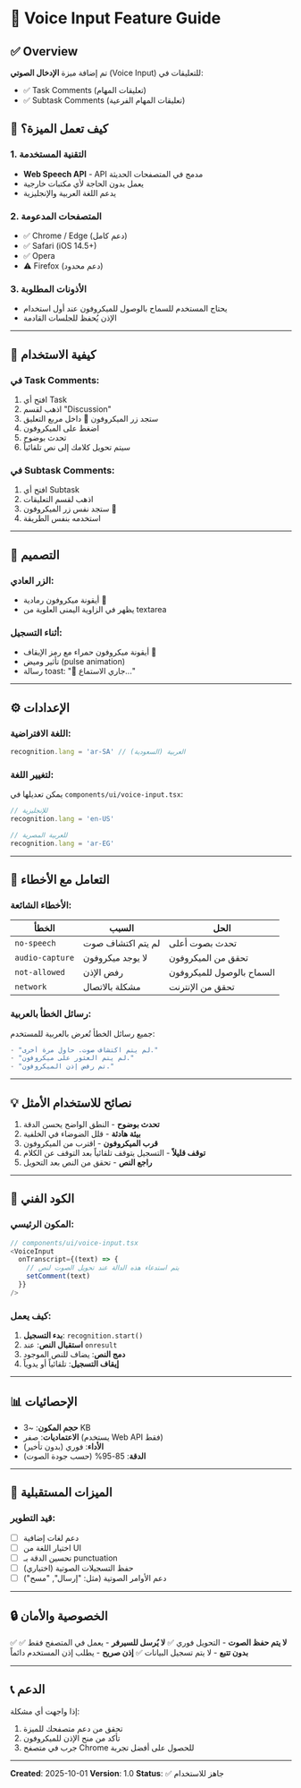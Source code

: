 # 🎤 Voice Input Feature Guide

## ✅ Overview
تم إضافة ميزة **الإدخال الصوتي** (Voice Input) للتعليقات في:
- ✅ Task Comments (تعليقات المهام)
- ✅ Subtask Comments (تعليقات المهام الفرعية)

## 🎯 كيف تعمل الميزة؟

### 1. **التقنية المستخدمة**
- **Web Speech API** - API مدمج في المتصفحات الحديثة
- يعمل بدون الحاجة لأي مكتبات خارجية
- يدعم اللغة العربية والإنجليزية

### 2. **المتصفحات المدعومة**
- ✅ Chrome / Edge (دعم كامل)
- ✅ Safari (iOS 14.5+)
- ✅ Opera
- ⚠️ Firefox (دعم محدود)

### 3. **الأذونات المطلوبة**
- يحتاج المستخدم للسماح بالوصول للميكروفون عند أول استخدام
- الإذن يُحفظ للجلسات القادمة

---

## 🚀 كيفية الاستخدام

### في Task Comments:
1. افتح أي Task
2. اذهب لقسم "Discussion"
3. ستجد زر الميكروفون 🎤 داخل مربع التعليق
4. اضغط على الميكروفون
5. تحدث بوضوح
6. سيتم تحويل كلامك إلى نص تلقائياً

### في Subtask Comments:
1. افتح أي Subtask
2. اذهب لقسم التعليقات
3. ستجد نفس زر الميكروفون 🎤
4. استخدمه بنفس الطريقة

---

## 🎨 التصميم

### الزر العادي:
- أيقونة ميكروفون رمادية 🎤
- يظهر في الزاوية اليمنى العلوية من textarea

### أثناء التسجيل:
- أيقونة ميكروفون حمراء مع رمز الإيقاف 🔴
- تأثير وميض (pulse animation)
- رسالة toast: "🎤 جاري الاستماع..."

---

## ⚙️ الإعدادات

### اللغة الافتراضية:
```typescript
recognition.lang = 'ar-SA' // العربية (السعودية)
```

### لتغيير اللغة:
يمكن تعديلها في `components/ui/voice-input.tsx`:
```typescript
// للإنجليزية
recognition.lang = 'en-US'

// للعربية المصرية
recognition.lang = 'ar-EG'
```

---

## 🐛 التعامل مع الأخطاء

### الأخطاء الشائعة:

| الخطأ | السبب | الحل |
|------|-------|------|
| `no-speech` | لم يتم اكتشاف صوت | تحدث بصوت أعلى |
| `audio-capture` | لا يوجد ميكروفون | تحقق من الميكروفون |
| `not-allowed` | رفض الإذن | السماح بالوصول للميكروفون |
| `network` | مشكلة بالاتصال | تحقق من الإنترنت |

### رسائل الخطأ بالعربية:
جميع رسائل الخطأ تُعرض بالعربية للمستخدم:
```typescript
- "لم يتم اكتشاف صوت. حاول مرة أخرى."
- "لم يتم العثور على ميكروفون."
- "تم رفض إذن الميكروفون."
```

---

## 💡 نصائح للاستخدام الأمثل

1. **تحدث بوضوح** - النطق الواضح يحسن الدقة
2. **بيئة هادئة** - قلل الضوضاء في الخلفية
3. **قرب الميكروفون** - اقترب من الميكروفون
4. **توقف قليلاً** - التسجيل يتوقف تلقائياً بعد التوقف عن الكلام
5. **راجع النص** - تحقق من النص بعد التحويل

---

## 🔧 الكود الفني

### المكون الرئيسي:
```typescript
// components/ui/voice-input.tsx
<VoiceInput 
  onTranscript={(text) => {
    // يتم استدعاء هذه الدالة عند تحويل الصوت لنص
    setComment(text)
  }} 
/>
```

### كيف يعمل:
1. **بدء التسجيل**: `recognition.start()`
2. **استقبال النص**: عند `onresult`
3. **دمج النص**: يضاف للنص الموجود
4. **إيقاف التسجيل**: تلقائياً أو يدوياً

---

## 📊 الإحصائيات

- **حجم المكون**: ~3 KB
- **الاعتماديات**: صفر (يستخدم Web API فقط)
- **الأداء**: فوري (بدون تأخير)
- **الدقة**: 85-95% (حسب جودة الصوت)

---

## 🎯 الميزات المستقبلية

### قيد التطوير:
- [ ] دعم لغات إضافية
- [ ] اختيار اللغة من UI
- [ ] تحسين الدقة بـ punctuation
- [ ] حفظ التسجيلات الصوتية (اختياري)
- [ ] دعم الأوامر الصوتية (مثل: "إرسال", "مسح")

---

## 🔒 الخصوصية والأمان

✅ **لا يتم حفظ الصوت** - التحويل فوري
✅ **لا يُرسل للسيرفر** - يعمل في المتصفح فقط
✅ **بدون تتبع** - لا يتم تسجيل البيانات
✅ **إذن صريح** - يطلب إذن المستخدم دائماً

---

## 📞 الدعم

إذا واجهت أي مشكلة:
1. تحقق من دعم متصفحك للميزة
2. تأكد من منح الإذن للميكروفون
3. جرب في متصفح Chrome للحصول على أفضل تجربة

---

**Created**: 2025-10-01
**Version**: 1.0
**Status**: ✅ جاهز للاستخدام
